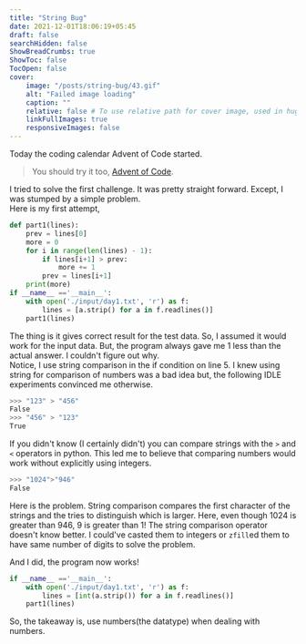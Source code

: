 ```yaml
---
title: "String Bug"
date: 2021-12-01T18:06:19+05:45
draft: false 
searchHidden: false
ShowBreadCrumbs: true 
ShowToc: false
TocOpen: false
cover:
    image: "/posts/string-bug/43.gif"
    alt: "Failed image loading"
    caption: ""
    relative: false # To use relative path for cover image, used in hugo Page-bundles
    linkFullImages: true
    responsiveImages: false
---
```

Today the coding calendar Advent of Code started. 
> You should try it too, [Advent of Code](https://adventofcode.com).   

I tried to solve the first challenge. It was pretty straight forward.
Except, I was stumped by a simple problem.  
Here is my first attempt,  
```py
def part1(lines):
    prev = lines[0]
    more = 0
    for i in range(len(lines) - 1):
        if lines[i+1] > prev:
            more += 1
        prev = lines[i+1]
    print(more)
if __name__ =='__main__':
    with open('./input/day1.txt', 'r') as f:
        lines = [a.strip() for a in f.readlines()]
    part1(lines)
```
The thing is it gives correct result for the test data. So, I assumed it would work for the input data. But, the program always
gave me 1 less than the actual answer. I couldn't figure out why.  
Notice, I use string comparison in the if condition on line 5. 
I knew using string for comparison of numbers was a bad idea but, the following IDLE experiments convinced me otherwise.
```bash
>>> "123" > "456"
False
>>> "456" > "123"
True
```
If you didn't know (I certainly didn't) you can compare strings with the `>` and `<` operators in python.
This led me to believe that comparing numbers would work without explicitly using integers.  
```bash
>>> "1024">"946"
False
```
Here is the problem. String comparison compares the first character of the strings
and the tries to distinguish which is larger. 
Here, even though 1024 is greater than 946, 9 is greater than 1!
The string comparison operator doesn't know better.
I could've casted them to integers or `zfill`ed them to have same number of digits to solve the problem.

And I did, the program now works!
```py
if __name__ =='__main__':
    with open('./input/day1.txt', 'r') as f:
        lines = [int(a.strip()) for a in f.readlines()]
    part1(lines)
```

So, the takeaway is, use numbers(the datatype) when dealing with numbers.
